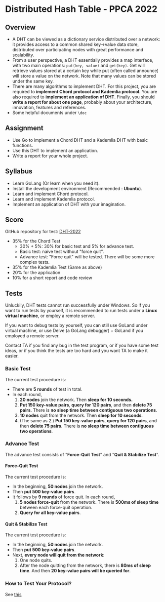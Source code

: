 # Distributed Hash Table - PPCA 2022

## Overview

 - A DHT can be viewed as a dictionary service distributed over a network: it provides access to a common shared key-&gt;value data store, distributed over participating nodes with great performance and scalability.
 - From a user perspective, a DHT essentially provides a map interface, with two main operations: <code>put(key, value)</code> and <code>get(key)</code>. Get will retrieve values stored at a certain key while put (often called announce) will store a value on the network. Note that many values can be stored under the same key.
 - There are many algorithms to implement DHT. For this project, you are required to <b>implement Chord protocol and Kademlia protocol</b>. You are also required to <b>implement an application of DHT</b>. Finally, you should <b>write a report for about one page</b>, probably about your architecture, innovation, features and references.
 - Some helpful documents under `\doc`

## Assignment

* Use Go to implement a Chord DHT and a Kademlia DHT with basic functions.
* Use this DHT to implement an application.
* Write a report for your whole project. 

## Syllabus

* Learn GoLang (Or learn when you need it).
* Install the development environment (Recommended : **Ubuntu**).
* Learn and implement Chord protocol.
* Learn and implement Kademlia protocol.
* Implement an application of DHT with your imagination.

## Score

GitHub repository for test: [DHT-2022](https://github.com/happierpig/DHT-2022)

- 35% for the Chord Test
  - 30% + 5%: 30% for basic test and 5% for advance test.
  - Basic test: naive test without "force quit".
  - Advance test: "Force quit" will be tested. There will be some more complex tests.
- 35% for the Kademlia Test (Same as above)
- 20% for the application
- 10% for a short report and code review

## Tests

Unluckily, DHT tests cannot run successfully under Windows. So if you want to run tests by yourself, it is recommended to run tests under a **Linux virtual machine**, or employ a remote server.

If you want to debug tests by yourself, you can still use GoLand under virtual machine, or use Delve (a GoLang debugger) + GoLand if you employed a remote server.

Contact TA if you find any bug in the test program, or if you have some test ideas, or if you think the tests are too hard and you want TA to make it easier.

### Basic Test

The current test procedure is:

* There are **5 rounds** of test in total.
* In each round,
  1. **20 nodes** join the network. Then **sleep for 10 seconds.**
  2. **Put 150 key-value pairs**, **query for 120 pairs**, and then **delete 75 pairs**. There is **no sleep time between contiguous two operations**.
  3. **10 nodes** quit from the network. Then **sleep for 10 seconds**.
  4. (The same as 2.) **Put 150 key-value pairs**, **query for 120 pairs**, and then **delete 75 pairs**. There is **no sleep time between contiguous two operations**.

### Advance Test

The advance test consists of "**Force-Quit Test**" and "**Quit & Stabilize Test**".

#### Force-Quit Test

The current test procedure is:

* In the beginning, **50 nodes** join the network.
* Then **put 500 key-value pairs**.
* It follows by **9 rounds** of force quit. In each round,
  1. **5 nodes force-quit** from the network. There is **500ms of sleep time** between each force-quit operation.
  2. **Query for all key-value pairs**.

#### Quit & Stabilize Test

The current test procedure is:

* In the beginning, **50 nodes** join the network.
* Then **put 500 key-value pairs**.
* Next, **every node will quit from the network**:
  1. One node quits.
  2. After the node quitting from the network, there is **80ms of sleep time**. And then **20 key-value pairs will be queried for**.

### How to Test Your Protocol?

See [this](/doc/环境配置文档.pdf) 
